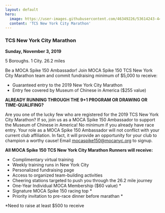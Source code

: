```yaml
---
layout: default
hero:
  image: https://user-images.githubusercontent.com/46349226/53614243-44b80a80-3ba7-11e9-8ae0-01a7392e32d6.jpg
  content: 'TCS New York City Marathon'
---
```



### TCS New York City Marathon

**Sunday, November 3, 2019**
<div>
5 Boroughs.  
1 City. 
26.2 miles
</div>


Be a MOCA Spike 150 Ambassador! Join MOCA Spike 150 TCS New York City Marathon team and commit fundraising minimum of $5,000 to receive:

  - Guaranteed entry to the 2019 New York City Marathon
  - Entry fee covered by Museum of Chinese in America ($255 value)

**ALREADY RUNNING THROUGH THE 9+1 PROGRAM OR DRAWING OR TIME-QUALIFING?**

Are you one of the lucky few who are registered for the 2019 TCS New York City Marathon? If so, join us as a MOCA Spike 150 Ambassador to support the Museum of Chinese in America! No minimum if you already have race entry. Your role as a MOCA Spike 150 Ambassador will not conflict with your current club affiliation. In fact, it will provide an opportunity for your club to champion a worthy cause! Email [mocaspike150@mocanyc.org](mailto:mocaspike150@mocanyc.org) to signup.

**All MOCA Spike 150 TCS New York City Marathon Runners will receive:**

  - Complimentary virtual training
  - Weekly training runs in New York City
  - Personalized fundraising page
  - Access to organized team-building activities
  - Cheering stations targeted to push you through the 26.2 mile journey
  - One-Year Individual MOCA Membership ($60 value) *
  - Signature MOCA Spike 150 racing top *
  - Priority invitation to pre-race dinner before marathan *

*Need to raise at least $500 to receive

[](https://user-images.githubusercontent.com/46349226/53541187-a5334300-3ae6-11e9-9c4f-2fdcf18cbb6b.jpeg)
